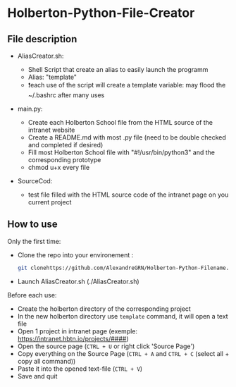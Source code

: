 # Holberton-Python-File-Creator

## File description
- AliasCreator.sh:
  - Shell Script that create an alias to easily launch the programm
  - Alias: "template"
  - ❗each use of the script will create a template variable: may flood the ~/.bashrc after many uses

- main.py:
  - Create each Holberton School file from the HTML source of the intranet website
  - Create a README.md with most .py file (need to be double checked and completed if desired)
  - Fill most Holberton School file with "#!/usr/bin/python3" and the corresponding prototype
  - chmod u+x every file

- SourceCod:
  - test file filled with the HTML source code of the intranet page on you current project


## How to use

Only the first time:
- Clone the repo into your environement : 
  ```bash
  git clonehttps://github.com/AlexandreGRN/Holberton-Python-Filename.git
  ```
- Launch AliasCreator.sh (./AliasCreator.sh)

Before each use:
- Create the holberton directory of the corresponding project
- In the new holberton directory use `template` command, it will open a text file
- Open 1 project in intranet page (exemple: https://intranet.hbtn.io/projects/####)
- Open the source page (`CTRL + U` or right click 'Source Page')
- Copy everything on the Source Page (`CTRL + A` and `CTRL + C` (select all + copy all command))
- Paste it into the opened text-file (`CTRL + V`)
- Save and quit
